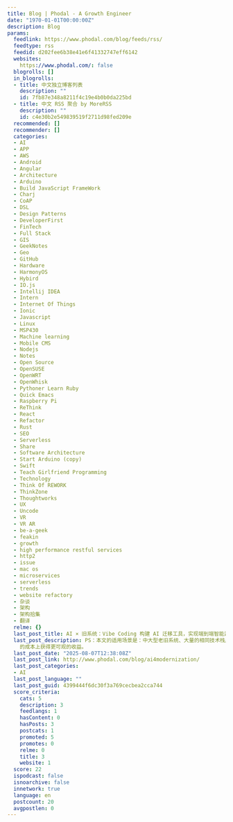 ```yaml
---
title: Blog | Phodal - A Growth Engineer
date: "1970-01-01T00:00:00Z"
description: Blog
params:
  feedlink: https://www.phodal.com/blog/feeds/rss/
  feedtype: rss
  feedid: d202fee6b38e41e6f41332747eff6142
  websites:
    https://www.phodal.com/: false
  blogrolls: []
  in_blogrolls:
  - title: 中文独立博客列表
    description: ""
    id: 7fb87e348a8211f4c19e4b0b0da225bd
  - title: 中文 RSS 聚合 by MoreRSS
    description: ""
    id: c4e30b2e549839519f2711d98fed209e
  recommended: []
  recommender: []
  categories:
  - AI
  - APP
  - AWS
  - Android
  - Angular
  - Architecture
  - Arduino
  - Build JavaScript FrameWork
  - Charj
  - CoAP
  - DSL
  - Design Patterns
  - DeveloperFirst
  - FinTech
  - Full Stack
  - GIS
  - GeekNotes
  - Geo
  - GitHub
  - Hardware
  - HarmonyOS
  - Hybird
  - IO.js
  - Intellij IDEA
  - Intern
  - Internet Of Things
  - Ionic
  - Javascript
  - Linux
  - MSP430
  - Machine learning
  - Mobile CMS
  - Nodejs
  - Notes
  - Open Source
  - OpenSUSE
  - OpenWRT
  - OpenWhisk
  - Pythoner Learn Ruby
  - Quick Emacs
  - Raspberry Pi
  - ReThink
  - React
  - Refactor
  - Rust
  - SEO
  - Serverless
  - Share
  - Software Architecture
  - Start Arduino (copy)
  - Swift
  - Teach Girlfriend Programming
  - Technology
  - Think Of REWORK
  - ThinkZone
  - Thoughtworks
  - UX
  - Uncode
  - VR
  - VR AR
  - be-a-geek
  - feakin
  - growth
  - high performance restful services
  - http2
  - issue
  - mac os
  - microservices
  - serverless
  - trends
  - website refactory
  - 杂谈
  - 架构
  - 架构拾集
  - 翻译
  relme: {}
  last_post_title: AI × 旧系统：Vibe Coding 构建 AI 迁移工具，实现端到端智能迁移
  last_post_description: PS：本文的适用场景是：中大型老旧系统、大量的相同技术栈应用，即可以通过构建工具来获得规模化效应，进而在 ROI
    的成本上获得更可观的收益。
  last_post_date: "2025-08-07T12:38:08Z"
  last_post_link: http://www.phodal.com/blog/ai4modernization/
  last_post_categories:
  - AI
  last_post_language: ""
  last_post_guid: 4399444f6dc30f3a769cecbea2cca744
  score_criteria:
    cats: 5
    description: 3
    feedlangs: 1
    hasContent: 0
    hasPosts: 3
    postcats: 1
    promoted: 5
    promotes: 0
    relme: 0
    title: 3
    website: 1
  score: 22
  ispodcast: false
  isnoarchive: false
  innetwork: true
  language: en
  postcount: 20
  avgpostlen: 0
---
```

